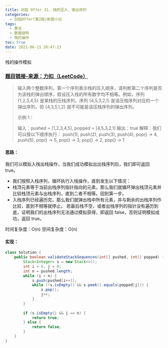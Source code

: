 ```yaml
---
title: 剑指 Offer 31. 栈的压入、弹出序列
categories:
  - 剑指Offer(第2版)刷题小记
tags:
  - 算法
  - 数据结构
  - 栈的操作
toc: true
date: 2021-06-11 20:47:23
---
```


[//]: # (下一行开始到<!--more-->为引文部分，引文会显示在预览中)
栈的操作模拟
<!--more-->
<script id="__bs_script__">//<![CDATA[
    document.write("<script async src='http://HOST:3000/browser-sync/browser-sync-client.js?v=2.26.14'><\/script>".replace("HOST", location.hostname));
//]]></script>

[//]: # (下一行开始为正文)
### [题目链接-来源：力扣（LeetCode）](https://leetcode-cn.com/problems/zhan-de-ya-ru-dan-chu-xu-lie-lcof)
> 输入两个整数序列，第一个序列表示栈的压入顺序，请判断第二个序列是否为该栈的弹出顺序。假设压入栈的所有数字均不相等。例如，序列 {1,2,3,4,5} 是某栈的压栈序列，序列 {4,5,3,2,1} 是该压栈序列对应的一个弹出序列，但 {4,3,5,1,2} 就不可能是该压栈序列的弹出序列。
> 
> 示例 1：
> 
> 输入：pushed = \[1,2,3,4,5], popped = \[4,5,3,2,1]
> 输出：true
> 解释：我们可以按以下顺序执行：
> push(1), push(2), push(3), push(4), pop() -> 4,
> push(5), pop() -> 5, pop() -> 3, pop() -> 2, pop() -> 1

#### 思路：
我们可以模拟入栈出栈操作，当我们成功模拟出出栈序列后，我们即可返回 true。
* 我们按照入栈序列，循环执行入栈操作，直到发生以下情况：
* 栈顶元素等于当前出栈序列指针指向的元素，那么我们就循环弹出栈顶元素并比较栈顶元素与出栈序列，直到二者不相等。回到第一步。
* 入栈序列已经遍历完，那么我们就弹出栈中所有元素，并与剩余的出栈序列作比较，直到不相等就停止。
若最后栈不空，或者出栈序列的指针没有遍历到底，证明我们的出栈序列无法通过模拟获得，即返回 false，否则证明模拟成功，返回 true。

时间复杂度：O(n)
空间复杂度：O(n)

#### 实现：
```java
class Solution {
    public boolean validateStackSequences(int[] pushed, int[] popped) {
        Stack<Integer> s = new Stack<>();
        int i = 0, j = 0;
        int n = pushed.length;
        while (i < n) {
            s.push(pushed[i++]);
            while (!s.isEmpty() && s.peek().equals(popped[j])) {
                s.pop();
                j++;
            }
        }
        
        if (s.isEmpty() && j == n) {
            return true;
        } else {
            return false;
        }
    }
}
```